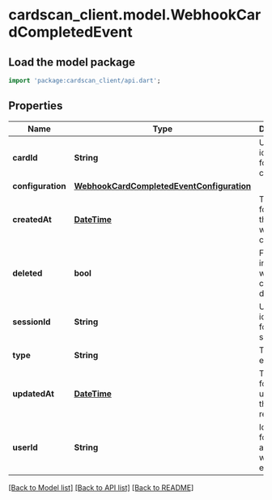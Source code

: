 # cardscan_client.model.WebhookCardCompletedEvent

## Load the model package
```dart
import 'package:cardscan_client/api.dart';
```

## Properties
Name | Type | Description | Notes
------------ | ------------- | ------------- | -------------
**cardId** | **String** | Unique identifier for the card. | 
**configuration** | [**WebhookCardCompletedEventConfiguration**](WebhookCardCompletedEventConfiguration.md) |  | 
**createdAt** | [**DateTime**](DateTime.md) | Timestamp for when the card was created. | 
**deleted** | **bool** | Flag indicating whether the card is deleted. | 
**sessionId** | **String** | Unique identifier for the session. | 
**type** | **String** | Type of event. | 
**updatedAt** | [**DateTime**](DateTime.md) | Timestamp for the last update to the card record. | 
**userId** | **String** | Identifier for the user associated with the event. | 

[[Back to Model list]](../README.md#documentation-for-models) [[Back to API list]](../README.md#documentation-for-api-endpoints) [[Back to README]](../README.md)


